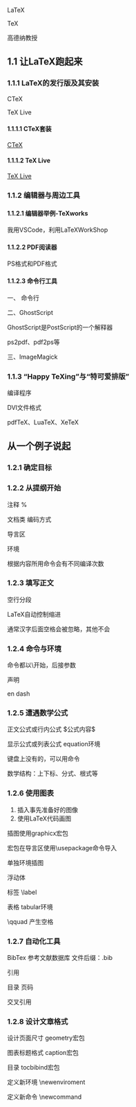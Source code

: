 LaTeX

TeX

高德纳教授

## 1.1 让LaTeX跑起来

### 1.1.1 LaTeX的发行版及其安装
CTeX

TeX Live

#### 1.1.1.1 CTeX套装
[CTeX](http://www.ctex.org/HomePage)

#### 1.1.1.2 TeX Live
[TeX Live](https://tug.org/texlive/)

### 1.1.2 编辑器与周边工具
#### 1.1.2.1 编辑器举例-TeXworks 
我用VSCode，利用LaTeXWorkShop

#### 1.1.2.2 PDF阅读器

PS格式和PDF格式

#### 1.1.2.3 命令行工具
一、 命令行

二、GhostScript

GhostScript是PostScript的一个解释器

ps2pdf、pdf2ps等

三、ImageMagick

### 1.1.3 “Happy TeXing”与“特可爱排版”

编译程序

DVI文件格式

pdfTeX、LuaTeX、XeTeX

## 从一个例子说起
### 1.2.1 确定目标
### 1.2.2 从提纲开始
注释 %

文档类 编码方式

导言区

环境

根据内容所用命令会有不同编译次数

### 1.2.3 填写正文
空行分段

LaTeX自动控制缩进

通常汉字后面空格会被忽略，其他不会

### 1.2.4 命令与环境
命令都以\开始，后接参数

声明

en dash

### 1.2.5 遭遇数学公式

正文公式或行内公式 \$公式内容\$

显示公式或列表公式 equation环境

键盘上没有的，可以用命令

数学结构：上下标、分式、根式等

### 1.2.6 使用图表
1. 插入事先准备好的图像
2. 使用LaTeX代码画图

插图使用graphicx宏包

宏包在导言区使用\usepackage命令导入

单独环境插图

浮动体

标签 \label

表格 tabular环境

\qquad 产生空格

### 1.2.7 自动化工具
BibTex  参考文献数据库 文件后缀：.bib

引用

目录 页码

交叉引用

### 1.2.8 设计文章格式

设计页面尺寸 geometry宏包

图表标题格式 caption宏包

目录 tocbibind宏包

定义新环境 \newenviroment

定义新命令 \newcommand




